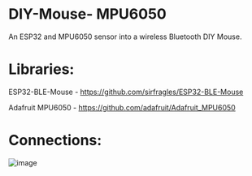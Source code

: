 # DIY-Mouse- MPU6050
An ESP32 and MPU6050 sensor into a wireless Bluetooth  DIY Mouse. 

# Libraries:
ESP32-BLE-Mouse - https://github.com/sirfragles/ESP32-BLE-Mouse

Adafruit MPU6050 - https://github.com/adafruit/Adafruit_MPU6050

# Connections:
![image](https://github.com/user-attachments/assets/23a04705-05d7-42fe-83a4-05a76d653b6e)
